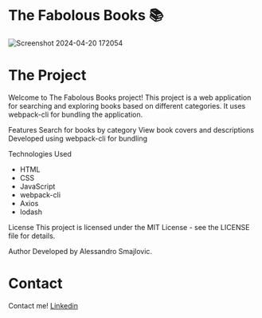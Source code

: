 # The Fabolous Books 📚




![Screenshot 2024-04-20 172054](https://github.com/Smajl95/JavaScriptProjectAdvanced/assets/153779435/9f294b05-c23d-43ad-98ee-14a433ee0fd3)


# The Project
Welcome to The Fabolous Books project! This project is a web application for searching and exploring books based on different categories. It uses webpack-cli for bundling the application.




Features
Search for books by category
View book covers and descriptions
Developed using webpack-cli for bundling

Technologies Used
- HTML
- CSS
- JavaScript
- webpack-cli
- Axios
- lodash

License
This project is licensed under the MIT License - see the LICENSE file for details.

Author
Developed by Alessandro Smajlovic.


# Contact
Contact me!
[Linkedin](https://www.linkedin.com/in/alessandrosmajlovic/)


